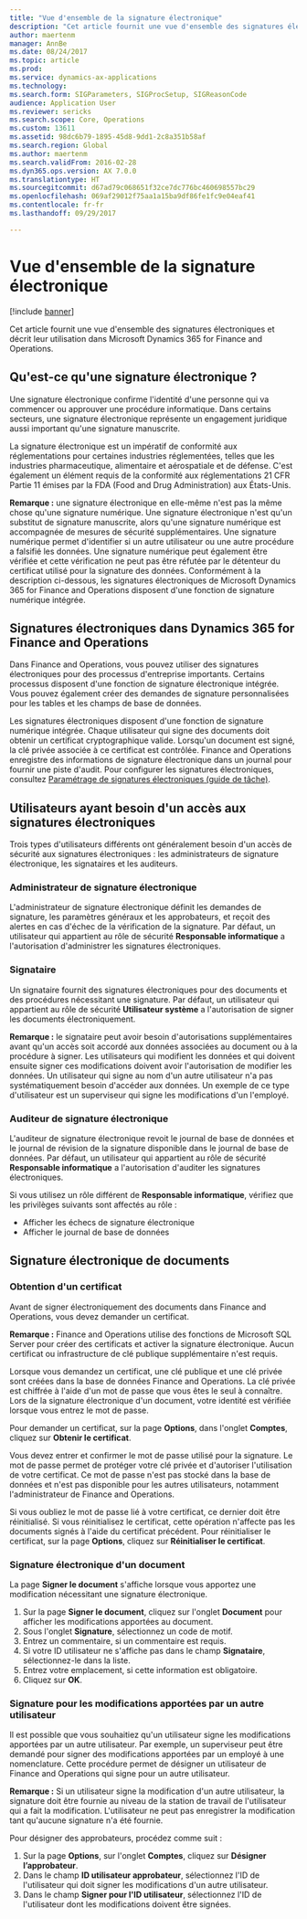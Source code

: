 ```yaml
---
title: "Vue d'ensemble de la signature électronique"
description: "Cet article fournit une vue d'ensemble des signatures électroniques et décrit leur utilisation dans Microsoft Dynamics 365 for Finance and Operations."
author: maertenm
manager: AnnBe
ms.date: 08/24/2017
ms.topic: article
ms.prod: 
ms.service: dynamics-ax-applications
ms.technology: 
ms.search.form: SIGParameters, SIGProcSetup, SIGReasonCode
audience: Application User
ms.reviewer: sericks
ms.search.scope: Core, Operations
ms.custom: 13611
ms.assetid: 98dc6b79-1895-45d8-9dd1-2c8a351b58af
ms.search.region: Global
ms.author: maertenm
ms.search.validFrom: 2016-02-28
ms.dyn365.ops.version: AX 7.0.0
ms.translationtype: HT
ms.sourcegitcommit: d67ad79c068651f32ce7dc776bc460698557bc29
ms.openlocfilehash: 069af29012f75aa1a15ba9df86fe1fc9e04eaf41
ms.contentlocale: fr-fr
ms.lasthandoff: 09/29/2017

---
```


# <a name="electronic-signature-overview"></a>Vue d'ensemble de la signature électronique

[!include [banner](../includes/banner.md)]

Cet article fournit une vue d'ensemble des signatures électroniques et décrit leur utilisation dans Microsoft Dynamics 365 for Finance and Operations.

<a name="what-is-an-electronic-signature"></a>Qu'est-ce qu'une signature électronique ?
--------------------------------

Une signature électronique confirme l'identité d'une personne qui va commencer ou approuver une procédure informatique. Dans certains secteurs, une signature électronique représente un engagement juridique aussi important qu'une signature manuscrite. 

La signature électronique est un impératif de conformité aux réglementations pour certaines industries réglementées, telles que les industries pharmaceutique, alimentaire et aérospatiale et de défense. C'est également un élément requis de la conformité aux réglementations 21 CFR Partie 11 émises par la FDA (Food and Drug Administration) aux États-Unis. 

**Remarque :** une signature électronique en elle-même n'est pas la même chose qu'une signature numérique. Une signature électronique n'est qu'un substitut de signature manuscrite, alors qu'une signature numérique est accompagnée de mesures de sécurité supplémentaires. Une signature numérique permet d'identifier si un autre utilisateur ou une autre procédure a falsifié les données. Une signature numérique peut également être vérifiée et cette vérification ne peut pas être réfutée par le détenteur du certificat utilisé pour la signature des données. Conformément à la description ci-dessous, les signatures électroniques de Microsoft Dynamics 365 for Finance and Operations disposent d'une fonction de signature numérique intégrée.

## <a name="electronic-signatures-in-dynamics-365-for-finance-and-operations"></a>Signatures électroniques dans Dynamics 365 for Finance and Operations
Dans Finance and Operations, vous pouvez utiliser des signatures électroniques pour des processus d'entreprise importants. Certains processus disposent d'une fonction de signature électronique intégrée. Vous pouvez également créer des demandes de signature personnalisées pour les tables et les champs de base de données. 

Les signatures électroniques disposent d'une fonction de signature numérique intégrée. Chaque utilisateur qui signe des documents doit obtenir un certificat cryptographique valide. Lorsqu'un document est signé, la clé privée associée à ce certificat est contrôlée. Finance and Operations enregistre des informations de signature électronique dans un journal pour fournir une piste d'audit. Pour configurer les signatures électroniques, consultez [Paramétrage de signatures électroniques (guide de tâche)](tasks/set-up-electronic-signatures.md).

## <a name="users-who-require-access-to-electronic-signatures"></a>Utilisateurs ayant besoin d'un accès aux signatures électroniques
Trois types d'utilisateurs différents ont généralement besoin d'un accès de sécurité aux signatures électroniques : les administrateurs de signature électronique, les signataires et les auditeurs.

### <a name="electronic-signature-administrator"></a>Administrateur de signature électronique

L'administrateur de signature électronique définit les demandes de signature, les paramètres généraux et les approbateurs, et reçoit des alertes en cas d'échec de la vérification de la signature. Par défaut, un utilisateur qui appartient au rôle de sécurité **Responsable informatique** a l'autorisation d'administrer les signatures électroniques.

### <a name="signer"></a>Signataire

Un signataire fournit des signatures électroniques pour des documents et des procédures nécessitant une signature. Par défaut, un utilisateur qui appartient au rôle de sécurité **Utilisateur système** a l'autorisation de signer les documents électroniquement. 

**Remarque :** le signataire peut avoir besoin d'autorisations supplémentaires avant qu'un accès soit accordé aux données associées au document ou à la procédure à signer. Les utilisateurs qui modifient les données et qui doivent ensuite signer ces modifications doivent avoir l'autorisation de modifier les données. Un utilisateur qui signe au nom d'un autre utilisateur n'a pas systématiquement besoin d'accéder aux données. Un exemple de ce type d'utilisateur est un superviseur qui signe les modifications d'un l'employé.

### <a name="electronic-signature-auditor"></a>Auditeur de signature électronique

L'auditeur de signature électronique revoit le journal de base de données et le journal de révision de la signature disponible dans le journal de base de données. Par défaut, un utilisateur qui appartient au rôle de sécurité **Responsable informatique** a l'autorisation d'auditer les signatures électroniques. 

Si vous utilisez un rôle différent de **Responsable informatique**, vérifiez que les privilèges suivants sont affectés au rôle :

-   Afficher les échecs de signature électronique
-   Afficher le journal de base de données

## <a name="signing-documents-electronically"></a>Signature électronique de documents
### <a name="get-a-certificate"></a>Obtention d'un certificat

Avant de signer électroniquement des documents dans Finance and Operations, vous devez demander un certificat. 

**Remarque :** Finance and Operations utilise des fonctions de Microsoft SQL Server pour créer des certificats et activer la signature électronique. Aucun certificat ou infrastructure de clé publique supplémentaire n'est requis. 

Lorsque vous demandez un certificat, une clé publique et une clé privée sont créées dans la base de données Finance and Operations. La clé privée est chiffrée à l'aide d'un mot de passe que vous êtes le seul à connaître. Lors de la signature électronique d'un document, votre identité est vérifiée lorsque vous entrez le mot de passe. 

Pour demander un certificat, sur la page **Options**, dans l'onglet **Comptes**, cliquez sur **Obtenir le certificat**. 

Vous devez entrer et confirmer le mot de passe utilisé pour la signature. Le mot de passe permet de protéger votre clé privée et d'autoriser l'utilisation de votre certificat. Ce mot de passe n'est pas stocké dans la base de données et n'est pas disponible pour les autres utilisateurs, notamment l'administrateur de Finance and Operations. 

Si vous oubliez le mot de passe lié à votre certificat, ce dernier doit être réinitialisé. Si vous réinitialisez le certificat, cette opération n'affecte pas les documents signés à l'aide du certificat précédent. Pour réinitialiser le certificat, sur la page **Options**, cliquez sur **Réinitialiser le certificat**.

### <a name="sign-a-document-electronically"></a>Signature électronique d'un document

La page **Signer le document** s'affiche lorsque vous apportez une modification nécessitant une signature électronique.

1.  Sur la page **Signer le document**, cliquez sur l'onglet **Document** pour afficher les modifications apportées au document.
2.  Sous l'onglet **Signature**, sélectionnez un code de motif.
3.  Entrez un commentaire, si un commentaire est requis.
4.  Si votre ID utilisateur ne s'affiche pas dans le champ **Signataire**, sélectionnez-le dans la liste.
5.  Entrez votre emplacement, si cette information est obligatoire.
6.  Cliquez sur **OK**.

### <a name="sign-for-another-users-changes"></a>Signature pour les modifications apportées par un autre utilisateur

Il est possible que vous souhaitiez qu'un utilisateur signe les modifications apportées par un autre utilisateur. Par exemple, un superviseur peut être demandé pour signer des modifications apportées par un employé à une nomenclature. Cette procédure permet de désigner un utilisateur de Finance and Operations qui signe pour un autre utilisateur. 

**Remarque :** Si un utilisateur signe la modification d'un autre utilisateur, la signature doit être fournie au niveau de la station de travail de l'utilisateur qui a fait la modification. L'utilisateur ne peut pas enregistrer la modification tant qu'aucune signature n'a été fournie. 

Pour désigner des approbateurs, procédez comme suit :

1.  Sur la page **Options**, sur l'onglet **Comptes**, cliquez sur **Désigner l’approbateur**.
2.  Dans le champ **ID utilisateur approbateur**, sélectionnez l'ID de l'utilisateur qui doit signer les modifications d'un autre utilisateur.
3.  Dans le champ **Signer pour l'ID utilisateur**, sélectionnez l'ID de l'utilisateur dont les modifications doivent être signées.





